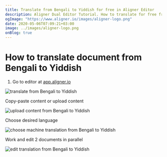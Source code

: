 ```yaml
---
title: Translate from Bengali to Yiddish for free in Aligner Editor
description: Aligner Dual Editor Tutorial. How to translate for free from Bengali to Yiddish. Aligner is multilingual document management platform. 
ogImage: "https://www.aligner.io/images/aligner-logo.png"
date: 2020-05-06T07:09:21+03:00
image: ../images/aligner-logo.png
onBlog: true
---
```


# How to translate document from Bengali to Yiddish

1. Go to editor at [app.aligner.io](https://app.aligner.io "Aligner App web page")

![translate from Bengali to Yiddish](../aligner-blank-editor.png "translate from Bengali to Yiddish")

Copy-paste content or upload content

![upload content from Bengali to Yiddish](../aligner-uploaded-document.png "upload content from Bengali to Yiddish")

Choose desired language

![choose machine translation from Bengali to Yiddish](../aligner-language-dropdown.png "choose machine translation from Bengali to Yiddish")

Work and edit 2 documents in parallel

![edit translation from Bengali to Yiddish](../aligner-double-sitded-editor.png "edit translation from Bengali to Yiddish")

